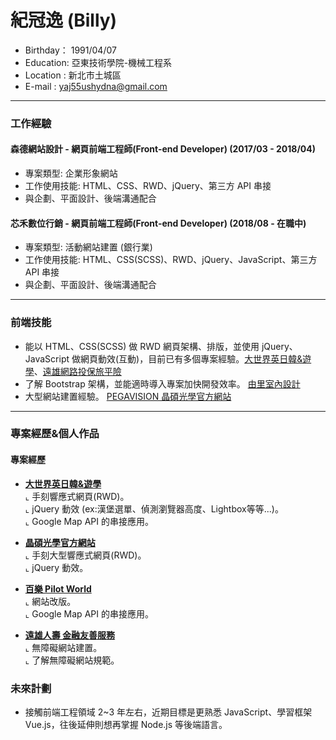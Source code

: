 # 紀冠逸 (Billy)
- Birthday： 1991/04/07 <br>
- Education: 亞東技術學院-機械工程系 <br>
- Location : 新北市土城區 <br>
- E-mail : yaj55ushydna@gmail.com <br>
<hr>

### 工作經驗

#### 森德網站設計 - 網頁前端工程師(Front-end Developer) (2017/03 - 2018/04)
* 專案類型: 企業形象網站 
* 工作使用技能: HTML、CSS、RWD、jQuery、第三方 API 串接
* 與企劃、平面設計、後端溝通配合

#### 芯禾數位行銷 - 網頁前端工程師(Front-end Developer) (2018/08 - 在職中)
- 專案類型: 活動網站建置 (銀行業) 
- 工作使用技能: HTML、CSS(SCSS)、RWD、jQuery、JavaScript、第三方 API 串接
- 與企劃、平面設計、後端溝通配合
<hr>


### 前端技能

- 能以 HTML、CSS(SCSS) 做 RWD 網頁架構、排版，並使用 jQuery、JavaScript 做網頁動效(互動)，目前已有多個專案經驗。<a href="http://www.geos.com.tw/index.php" target="_blank">大世界英日韓&遊學</a>、<a href="" target="_blank">遠雄網路投保旅平險</a>
- 了解 Bootstrap 架構，並能適時導入專案加快開發效率。 <a href="http://yuli-design.com/index.php" target="_blank">由里室內設計</a>
- 大型網站建置經驗。 <a href="https://tw.pegavision.com/" target="_blank">PEGAVISION 晶碩光學官方網站</a> 
<hr>

### 專案經歷&個人作品

#### 專案經歷
- <a href="http://www.geos.com.tw/index.php" target="_blank"><B>大世界英日韓&遊學</B></a> <br>
  ⌞ 手刻響應式網頁(RWD)。 <br>
  ⌞ jQuery 動效 (ex:漢堡選單、偵測瀏覽器高度、Lightbox等等...)。 <br>
  ⌞ Google Map API 的串接應用。

- <a href="https://tw.pegavision.com/" target="_blank"><B>晶碩光學官方網站</B></a> <br>
  ⌞ 手刻大型響應式網頁(RWD)。 <br>
  ⌞ jQuery 動效。<br>
  
- <a href="https://www.pilot-pen.com.tw/" target="_blank"><B>百樂 Pilot World</B></a> <br>
  ⌞ 網站改版。 <br>
  ⌞ Google Map API 的串接應用。<br>
  
- <a href="https://accessibility.fglife.com.tw/index.html" target="_blank"><B>遠雄人壽 金融友善服務</B></a> <br>
  ⌞ 無障礙網站建置。 <br>
  ⌞ 了解無障礙網站規範。<br>
  
### 未來計劃
- 接觸前端工程領域 2~3 年左右，近期目標是更熟悉 JavaScript、學習框架 Vue.js，往後延伸則想再掌握 Node.js 等後端語言。 


